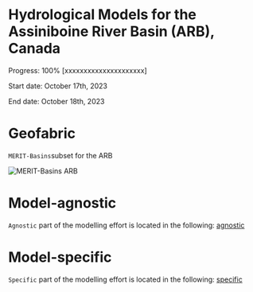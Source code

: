# Hydrological Models for the Assiniboine River Basin (ARB), Canada

Progress: 100%  [xxxxxxxxxxxxxxxxxxxxx]

Start date: October 17th, 2023

End date: October 18th, 2023


# Geofabric
`MERIT-Basins`subset for the ARB

![MERIT-Basins ARB](./img/MERIT-Basins_ARB.png)

# Model-agnostic
`Agnostic` part of the modelling effort is located in the following:
[agnostic](./1-model-agnostic)

# Model-specific
`Specific` part of the modelling effort is located in the following:
[specific](./2-model-specific)


